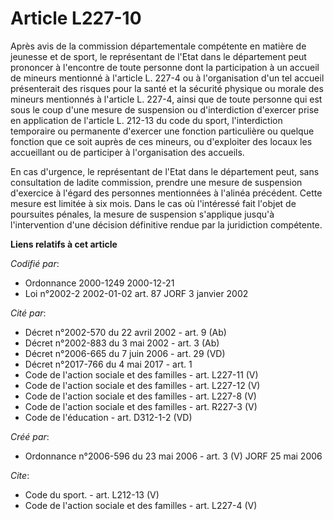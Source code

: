 # Article L227-10

Après avis de la commission départementale compétente en matière de jeunesse et de sport, le représentant de l'Etat dans le
département peut prononcer à l'encontre de toute personne dont la participation à un accueil de mineurs mentionné à l'article
L. 227-4 ou à l'organisation d'un tel accueil présenterait des risques pour la santé et la sécurité physique ou morale des
mineurs mentionnés à l'article L. 227-4, ainsi que de toute personne qui est sous le coup d'une mesure de suspension ou
d'interdiction d'exercer prise en application de l'article L. 212-13 du code du sport, l'interdiction temporaire ou
permanente d'exercer une fonction particulière ou quelque fonction que ce soit auprès de ces mineurs, ou d'exploiter des
locaux les accueillant ou de participer à l'organisation des accueils. 

En cas d'urgence, le représentant de l'Etat dans le département peut, sans consultation de ladite commission, prendre une
mesure de suspension d'exercice à l'égard des personnes mentionnées à l'alinéa précédent. Cette mesure est limitée à six
mois. Dans le cas où l'intéressé fait l'objet de poursuites pénales, la mesure de suspension s'applique jusqu'à
l'intervention d'une décision définitive rendue par la juridiction compétente.

**Liens relatifs à cet article**

_Codifié par_:

  - Ordonnance 2000-1249 2000-12-21
  - Loi n°2002-2 2002-01-02 art. 87 JORF 3 janvier 2002

_Cité par_:

  - Décret n°2002-570 du 22 avril 2002 - art. 9 (Ab)
  - Décret n°2002-883 du 3 mai 2002 - art. 3 (Ab)
  - Décret n°2006-665 du 7 juin 2006 - art. 29 (VD)
  - Décret n°2017-766 du 4 mai 2017 - art. 1
  - Code de l'action sociale et des familles - art. L227-11 (V)
  - Code de l'action sociale et des familles - art. L227-12 (V)
  - Code de l'action sociale et des familles - art. L227-8 (V)
  - Code de l'action sociale et des familles - art. R227-3 (V)
  - Code de l'éducation - art. D312-1-2 (VD)

_Créé par_:

  - Ordonnance n°2006-596 du 23 mai 2006 - art. 3 (V) JORF 25 mai 2006

_Cite_:

  - Code du sport. - art. L212-13 (V)
  - Code de l'action sociale et des familles - art. L227-4 (V)
